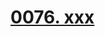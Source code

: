# [0076. xxx](https://github.com/Tdahuyou/react/tree/main/0076.%20xxx)

<!-- region:toc -->

<!-- endregion:toc -->
